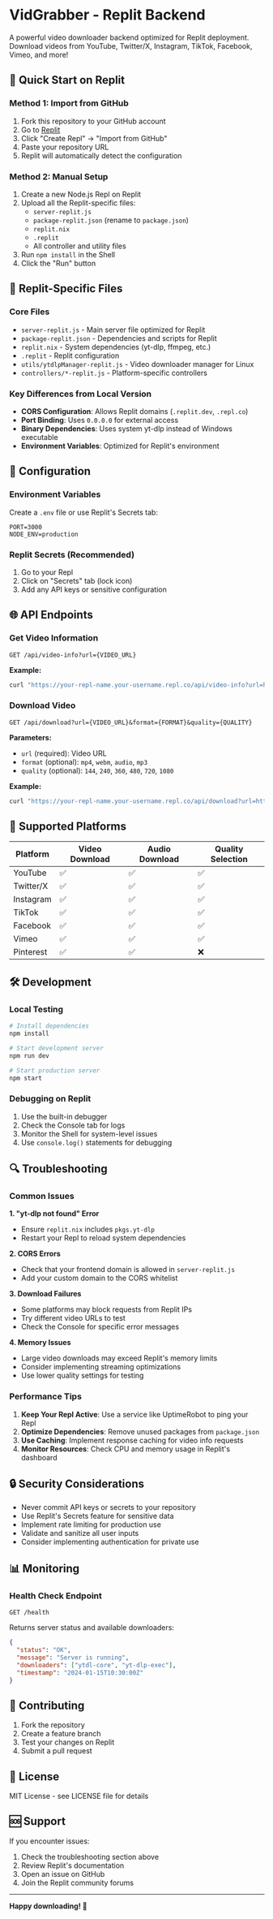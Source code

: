 # VidGrabber - Replit Backend

A powerful video downloader backend optimized for Replit deployment. Download videos from YouTube, Twitter/X, Instagram, TikTok, Facebook, Vimeo, and more!

## 🚀 Quick Start on Replit

### Method 1: Import from GitHub
1. Fork this repository to your GitHub account
2. Go to [Replit](https://replit.com)
3. Click "Create Repl" → "Import from GitHub"
4. Paste your repository URL
5. Replit will automatically detect the configuration

### Method 2: Manual Setup
1. Create a new Node.js Repl on Replit
2. Upload all the Replit-specific files:
   - `server-replit.js`
   - `package-replit.json` (rename to `package.json`)
   - `replit.nix`
   - `.replit`
   - All controller and utility files
3. Run `npm install` in the Shell
4. Click the "Run" button

## 📁 Replit-Specific Files

### Core Files
- `server-replit.js` - Main server file optimized for Replit
- `package-replit.json` - Dependencies and scripts for Replit
- `replit.nix` - System dependencies (yt-dlp, ffmpeg, etc.)
- `.replit` - Replit configuration
- `utils/ytdlpManager-replit.js` - Video downloader manager for Linux
- `controllers/*-replit.js` - Platform-specific controllers

### Key Differences from Local Version
- **CORS Configuration**: Allows Replit domains (`.replit.dev`, `.repl.co`)
- **Port Binding**: Uses `0.0.0.0` for external access
- **Binary Dependencies**: Uses system yt-dlp instead of Windows executable
- **Environment Variables**: Optimized for Replit's environment

## 🔧 Configuration

### Environment Variables
Create a `.env` file or use Replit's Secrets tab:

```env
PORT=3000
NODE_ENV=production
```

### Replit Secrets (Recommended)
1. Go to your Repl
2. Click on "Secrets" tab (lock icon)
3. Add any API keys or sensitive configuration

## 🌐 API Endpoints

### Get Video Information
```
GET /api/video-info?url={VIDEO_URL}
```

**Example:**
```bash
curl "https://your-repl-name.your-username.repl.co/api/video-info?url=https://twitter.com/user/status/123456789"
```

### Download Video
```
GET /api/download?url={VIDEO_URL}&format={FORMAT}&quality={QUALITY}
```

**Parameters:**
- `url` (required): Video URL
- `format` (optional): `mp4`, `webm`, `audio`, `mp3`
- `quality` (optional): `144`, `240`, `360`, `480`, `720`, `1080`

**Example:**
```bash
curl "https://your-repl-name.your-username.repl.co/api/download?url=https://twitter.com/user/status/123456789&format=mp4&quality=720"
```

## 🎯 Supported Platforms

| Platform | Video Download | Audio Download | Quality Selection |
|----------|----------------|----------------|-----------------|
| YouTube | ✅ | ✅ | ✅ |
| Twitter/X | ✅ | ✅ | ✅ |
| Instagram | ✅ | ✅ | ✅ |
| TikTok | ✅ | ✅ | ✅ |
| Facebook | ✅ | ✅ | ✅ |
| Vimeo | ✅ | ✅ | ✅ |
| Pinterest | ✅ | ✅ | ❌ |

## 🛠️ Development

### Local Testing
```bash
# Install dependencies
npm install

# Start development server
npm run dev

# Start production server
npm start
```

### Debugging on Replit
1. Use the built-in debugger
2. Check the Console tab for logs
3. Monitor the Shell for system-level issues
4. Use `console.log()` statements for debugging

## 🔍 Troubleshooting

### Common Issues

**1. "yt-dlp not found" Error**
- Ensure `replit.nix` includes `pkgs.yt-dlp`
- Restart your Repl to reload system dependencies

**2. CORS Errors**
- Check that your frontend domain is allowed in `server-replit.js`
- Add your custom domain to the CORS whitelist

**3. Download Failures**
- Some platforms may block requests from Replit IPs
- Try different video URLs to test
- Check the Console for specific error messages

**4. Memory Issues**
- Large video downloads may exceed Replit's memory limits
- Consider implementing streaming optimizations
- Use lower quality settings for testing

### Performance Tips

1. **Keep Your Repl Active**: Use a service like UptimeRobot to ping your Repl
2. **Optimize Dependencies**: Remove unused packages from `package.json`
3. **Use Caching**: Implement response caching for video info requests
4. **Monitor Resources**: Check CPU and memory usage in Replit's dashboard

## 🔒 Security Considerations

- Never commit API keys or secrets to your repository
- Use Replit's Secrets feature for sensitive data
- Implement rate limiting for production use
- Validate and sanitize all user inputs
- Consider implementing authentication for private use

## 📊 Monitoring

### Health Check Endpoint
```
GET /health
```

Returns server status and available downloaders:
```json
{
  "status": "OK",
  "message": "Server is running",
  "downloaders": ["ytdl-core", "yt-dlp-exec"],
  "timestamp": "2024-01-15T10:30:00Z"
}
```

## 🤝 Contributing

1. Fork the repository
2. Create a feature branch
3. Test your changes on Replit
4. Submit a pull request

## 📄 License

MIT License - see LICENSE file for details

## 🆘 Support

If you encounter issues:
1. Check the troubleshooting section above
2. Review Replit's documentation
3. Open an issue on GitHub
4. Join the Replit community forums

---

**Happy downloading! 🎉**